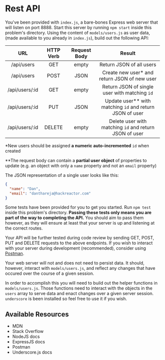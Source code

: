 # Rest API

You've been provided with `index.js`, a bare-bones Express web server that will listen on port 8888. Start this server by running `npm start` inside this problem's directory. Using the content of `models/users.js` as user data, (made available to you already in `index.js`), build out the following API:

|      URL       | HTTP Verb | Request Body |                        Result                          |
|:--------------:|:---------:|:------------:|:-------------------------------------------------------:|
| /api/users     |    GET    |    empty     |                                Return JSON of all users |
| /api/users     |    POST   |     JSON     |            Create new user* and return JSON of new user |
| /api/users/:id |    GET    |    empty     |           Return JSON of single user with matching `id` |
| /api/users/:id |    PUT    |     JSON     | Update user** with matching `id` and return JSON of user|
| /api/users/:id |   DELETE  |    empty     |  Delete user with matching `id` and return JSON of user |
*New users should be assigned __a numeric auto-incremented__ `id` when created

**The request body can contain a __partial user object__ of properties to update (e.g. an object with only a `name` property and not an `email` property)

The JSON representation of a single user looks like this:
```json
{
  "name": "Dan",
  "email": "danthareja@hackreactor.com"
}
```

Some tests have been provided for you to get you started. Run `npm test` inside this problem's directory. __Passing these tests only means you are part of the way to completing the API.__ You should aim to pass them however, as they will ensure at least that your server is up and listening at the correct routes.

Your API will be further tested during code review by sending GET, POST, PUT and DELETE requests to the above endpoints. If you wish to interact with your server during development (recommended), consider using [Postman](https://www.getpostman.com/).

Your web server will not and does not need to persist data. It should, however, interact with `models/users.js`, and reflect any changes that have occured over the course of a given session. 

In order to accomplish this you will need to build out the helper functions in `models/users.js`. Those functions need to interact with the objects in the `users` array to serve data and enact changes over a given server session. `underscore` is been installed so feel free to use it if you wish.

## Available Resources

- MDN
- Stack Overflow
- NodeJS docs
- ExpressJS docs
- Postman
- Underscore.js docs
